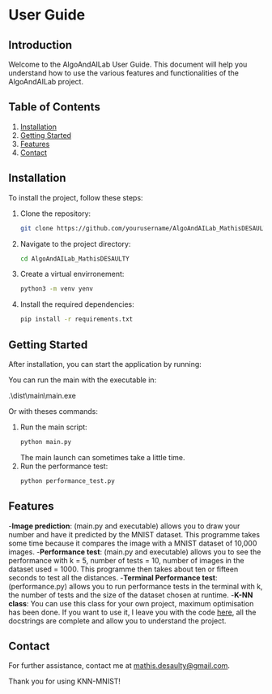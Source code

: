 # User Guide

## Introduction
Welcome to the AlgoAndAILab User Guide. This document will help you understand how to use the various features and functionalities of the AlgoAndAILab project.

## Table of Contents
1. [Installation](#installation)
2. [Getting Started](#getting-started)
3. [Features](#features)
4. [Contact](#contact)

## Installation
To install the project, follow these steps:

1. Clone the repository:
    ```bash
    git clone https://github.com/yourusername/AlgoAndAILab_MathisDESAULTY.git
    ```
2. Navigate to the project directory:
    ```bash
    cd AlgoAndAILab_MathisDESAULTY
    ```
3. Create a virtual envirronement:
    ```bash
    python3 -m venv yenv
    ```
4. Install the required dependencies:
    ```bash
    pip install -r requirements.txt
    ```

## Getting Started
After installation, you can start the application by running:

You can run the main with the executable in:

.\dist\main\main.exe

Or with theses commands:

1. Run the main script:
    ```bash
    python main.py
    ```
    The main launch can sometimes take a little time.
2. Run the performance test:
    ```bash
    python performance_test.py
    ```


## Features
-**Image prediction**: (main.py and executable) allows you to draw your number and have it predicted by the MNIST dataset. This programme takes some time because it compares the image with a MNIST dataset of 10,000 images.
-**Performance test**: (main.py and executable) allows you to see the performance with k = 5, number of tests = 10, number of images in the dataset used = 1000. This programme then takes about ten or fifteen seconds to test all the distances.
-**Terminal Performance test**: (performance.py) allows you to run performance tests in the terminal with k, the number of tests and the size of the dataset chosen at runtime.
-**K-NN class**: You can use this class for your own project, maximum optimisation has been done. If you want to use it, I leave you with the code [here](https://github.com/mathisdesaulty/MathisDESAULTY/blob/8b1f675fb66de66af5a47e26466f32d37e88b921/Object/k_nn_mnist.py#L10), all the docstrings are complete and allow you to understand the project.

## Contact
For further assistance, contact me at mathis.desaulty@gmail.com.

Thank you for using KNN-MNIST! 